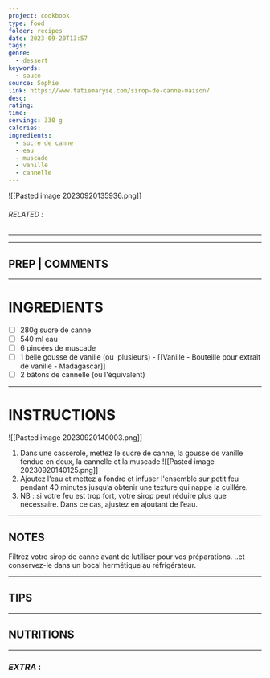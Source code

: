 ```yaml
---
project: cookbook
type: food
folder: recipes
date: 2023-09-20T13:57
tags: 
genre:
  - dessert
keywords:
  - sauce
source: Sophie
link: https://www.tatiemaryse.com/sirop-de-canne-maison/
desc: 
rating: 
time: 
servings: 330 g
calories: 
ingredients:
  - sucre de canne
  - eau
  - muscade
  - vanille
  - cannelle
---
```

![[Pasted image 20230920135936.png]]
###### *RELATED* : 
---


---
## PREP | COMMENTS



---
# INGREDIENTS

- [ ] 280g sucre de canne
- [ ] 540 ml eau
- [ ] 6 pincées de muscade
- [ ] 1 belle gousse de vanille (ou  plusieurs) - [[Vanille - Bouteille pour extrait de vanille - Madagascar]]
- [ ] 2 bâtons de cannelle (ou l'équivalent)

---
# INSTRUCTIONS

![[Pasted image 20230920140003.png]]
1. Dans une casserole, mettez le sucre de canne, la gousse de vanille fendue en deux, la cannelle et la muscade
![[Pasted image 20230920140125.png]]
2. Ajoutez l’eau et mettez a fondre et infuser l'ensemble sur petit feu pendant 40 minutes jusqu’a obtenir une texture qui nappe la cuillére.
3. NB : si votre feu est trop fort, votre sirop peut réduire plus que nécessaire. Dans ce cas, ajustez en ajoutant de l’eau.




---
## NOTES

Filtrez votre sirop de canne avant de Iutiliser pour vos préparations. ..et conservez-le dans un bocal hermétique au réfrigérateur.


---
## TIPS



---
## NUTRITIONS



---
### *EXTRA* :



